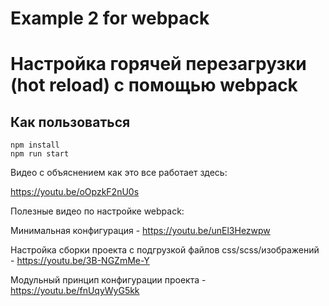 # Example 2 for webpack
# Настройка горячей перезагрузки (hot reload) с помощью webpack

## Как пользоваться

    npm install
    npm run start



Видео с объяснением как это все работает здесь:

https://youtu.be/oOpzkF2nU0s


Полезные видео по настройке webpack:

Минимальная конфигурация - https://youtu.be/unEl3Hezwpw

Настройка сборки проекта с подгрузкой файлов css/scss/изображений - https://youtu.be/3B-NGZmMe-Y

Модульный принцип конфигурации проекта - https://youtu.be/fnUqyWyG5kk

